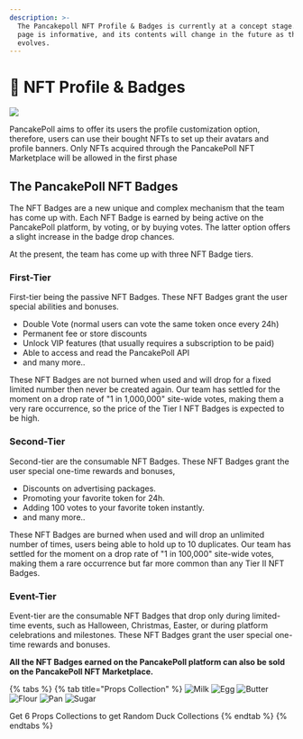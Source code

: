 ```yaml
---
description: >-
  The Pancakepoll NFT Profile & Badges is currently at a concept stage. This
  page is informative, and its contents will change in the future as the concept
  evolves.
---
```


# 🌅 NFT Profile & Badges

![](<../../.gitbook/assets/PANCAKEPOLL-BANNER-1120x256px (1).png>)

PancakePoll aims to offer its users the profile customization option, therefore, users can use their bought NFTs to set up their avatars and profile banners. Only NFTs acquired through the PancakePoll NFT Marketplace will be allowed in the first phase

## The PancakePoll NFT Badges

The NFT Badges are a new unique and complex mechanism that the team has come up with. Each NFT Badge is earned by being active on the PancakePoll platform, by voting, or by buying votes. The latter option offers a slight increase in the badge drop chances.

At the present, the team has come up with three NFT Badge tiers.



### First-Tier

First-tier being the passive NFT Badges. These NFT Badges grant the user special abilities and bonuses.

* Double Vote (normal users can vote the same token once every 24h)
* Permanent fee or store discounts
* Unlock VIP features (that usually requires a subscription to be paid)
* Able to access and read the PancakePoll API
* and many more..

These NFT Badges are not burned when used and will drop for a fixed limited number then never be created again. Our team has settled for the moment on a drop rate of "1 in 1,000,000" site-wide votes, making them a very rare occurrence, so the price of the Tier I NFT Badges is expected to be high.



### Second-Tier

Second-tier are the consumable NFT Badges. These NFT Badges grant the user special one-time rewards and bonuses,

* Discounts on advertising packages.
* Promoting your favorite token for 24h.
* Adding 100 votes to your favorite token instantly.
* and many more..

These NFT Badges are burned when used and will drop an unlimited number of times, users being able to hold up to 10 duplicates. Our team has settled for the moment on a drop rate of "1 in 100,000" site-wide votes, making them a rare occurrence but far more common than any Tier II NFT Badges.



### Event-Tier

Event-tier are the consumable NFT Badges that drop only during limited-time events, such as Halloween, Christmas, Easter, or during platform celebrations and milestones. These NFT Badges grant the user special one-time rewards and bonuses.





**All the NFT Badges earned on the PancakePoll platform can also be sold on the PancakePoll NFT Marketplace.**



{% tabs %}
{% tab title="Props Collection" %}
![Milk](../../.gitbook/assets/MILK.svg) ![Egg](../../.gitbook/assets/EGGS.svg) ![Butter](../../.gitbook/assets/BUTTER.svg) ![Flour](../../.gitbook/assets/FLOUR.svg) ![Pan](../../.gitbook/assets/PAN.svg) ![Sugar](../../.gitbook/assets/SUGAR.svg)

Get 6 Props Collections to get Random Duck Collections
{% endtab %}
{% endtabs %}
